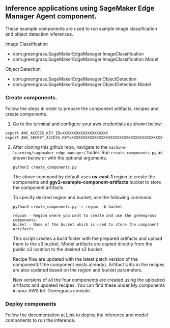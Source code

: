 ## Inference applications using SageMaker Edge Manager Agent component. 

These example components are used to run sample image classification and object detection inferences.

Image Classification 
 - com.greengrass.SageMakerEdgeManager.ImageClassification 
 - com.greengrass.SageMakerEdgeManager.ImageClassification.Model

Object Detection
 - com.greengrass.SageMakerEdgeManager.ObjectDetection
 - com.greengrass.SageMakerEdgeManager.ObjectDetection.Model

### Create components.
Follow the steps in order to prepare the component artifacts, recipes and create components. 

1. Go to the terminal and configure your aws credentials as shown below:
```
export AWS_ACCESS_KEY_ID=XXXXXXXXXXXXXXXXXXXX
export AWS_SECRET_ACCESS_KEY=XXXXXXXXXXXXXXXXXXXXXXXXXXXXXXXXXXXXXXXX
```
2. After cloning this github repo, navigate to the `machine-learning/sagemaker-edge-manager/` folder. 
Run `create_components.py` as shown below or with the optional arguments. 

    `python3 create_components.py` 

    The above command by default uses **us-east-1** region to create the components and  **ggv2-example-component-artifacts** bucket to store the component artifacts . 

    To specify desired region and bucket, use the following command 

    `python3 create_components.py -r region -b bucket`
    ```
    region - Region where you want to create and use the greengrass components.
    bucket - Name of the bucket which is used to store the component artifacts.
    ```

    This script creates a build folder with the prepared artifacts and upload them to the s3 bucket. Model artifacts are copied directly from the public s3 location to the desired s3 bucket. 

    Recipe files are updated with the latest patch version of the component(if the component exists already). Artifact URIs in the recipes are also updated based on the region and bucket parameters.

    New versions of all the four components are created using the uploaded artifacts and updated recipes. You can find these under My components in your AWS IoT Greengrass console.

### Deploy components

Follow the documentation at [Link](Link-to-the-documentation) to deploy the inference and model components to run the inference. 



